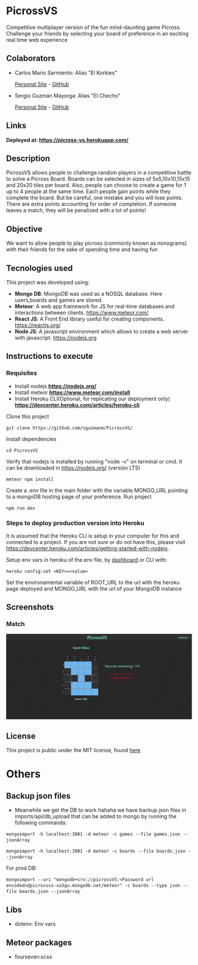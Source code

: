 # PicrossVS

Competitive multiplayer version of the fun mind-daunting game Picross. Challenge your friends by selecting your board of preference in an exciting real time web experience

## Colaborators

- Carlos Mario Sarmiento: Alias "El Korkies"

  [Personal Site](https://korkies22.github.io/Portfolio/) - [GitHub](https://github.com/korkies22/)

- Sergio Guzmán Mayorga: Alias "El Checho"

  [Personal Site](https://sguzmanm.github.io/i-am-sergio-guzman/) - [GitHub](https://github.com/sguzmanm)

## Links

**Deployed at: https://picross-vs.herokuapp.com/**

## Description

PicrossVS allows people to challenge random players in a competitive battle to solve a Picross Board. Boards can be selected in sizes of 5x5,10x10,15x15 and 20x20 tiles per board. Also, people can choose to create a game for 1 up to 4 people at the same time. Each people gain points while they complete the board. But be careful, one mistake and you will lose points. There are extra points accounting for order of completion. If someone leaves a match, they will be penalized with a lot of points!

## Objective

We want to allow people to play picross (commonly known as nonograms) with their friends for the sake of spending time and having fun

## Tecnologies used

This project was developed using:

- **Mongo DB**: MongoDB was used as a NOSQL database. Here users,boards and games are stored.
- **Meteor**: A web app framework for JS for real-time databases and interactions between clients. https://www.meteor.com/
- **React JS**: A Front End library useful for creating components. https://reactjs.org/
- **Node JS**: A javascript environment which allows to create a web server with javascript. https://nodejs.org


## Instructions to execute
### Requisites


- Install nodejs **https://nodejs.org/**
- Install meteor **https://www.meteor.com/install**
- Install Heroku CLI(Optional, for replicating our deployment only) **https://devcenter.heroku.com/articles/heroku-cli**

Clone this project
```
git clone https://github.com/sguzmanm/PicrossVS/
```
Install dependencies
```
cd PicrossVS
```

Verify that nodejs is installed by running "node -v" on terminal or cmd. It can be downloaded in https://nodejs.org/ (versión LTS)
```
meteor npm install
```
Create a .env file in the main folder with the variable MONGO_URL pointing to a mongoDB hosting page of your preference.
Run project
```
npm run dev
```

### Steps to deploy production version into Heroku

It is assumed that the Heroku CLI is setup in your computer for this and connected to a project. If you are not sure or do not have this, please visit https://devcenter.heroku.com/articles/getting-started-with-nodejs.

Setup env vars in heroku of the.env file, by [dashboard](https://dashboard.heroku.com/) or CLI with:

```
heroku config:set <KEY>=<value>
```
Set the environamental variable of ROOT_URL to the url with the heroku page deployed and MONGO_URL with the url of your MongoDB instance

## Screenshots

### Match

![PicrossVS match](./screenshot.PNG)

## License

This project is public under the MIT license, found [here](https://github.com/sguzmanm/PicrossVS/blob/master/LICENSE)

# Others

## Backup json files

- Meanwhile we get the DB to work hahaha we have backup json files in imports/api/db_upload that can be added to mongo by running the following commands:

```
mongoimport -h localhost:3001 -d meteor -c games --file games.json --jsonArray
```

```
mongoimport -h localhost:3001 -d meteor -c boards --file boards.json --jsonArray
```

For prod DB:

```
mongoimport --uri "mongodb+srv://picrossVS:<Password url encoded>@picrossvs-xa3gu.mongodb.net/meteor" -c boards --type json --file boards.json --jsonArray
```

## Libs

- dotenv: Env vars

## Meteor packages

- fourseven:scss
